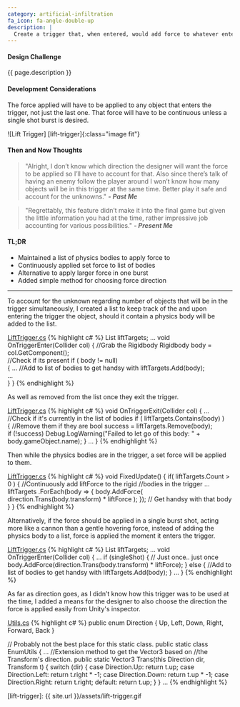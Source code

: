 ```yaml
---
category: artificial-infiltration
fa_icon: fa-angle-double-up
description: |
  Create a trigger that, when entered, would add force to whatever entered it. 
---
```


#### Design Challenge
{{ page.description }}
<!-- Create a trigger that, when entered, would add force to whatever entered it.  -->

#### Development Considerations
The force applied will have to be applied to any object that enters the trigger, not just the last one. That force will have to be continuous unless a single shot burst is desired. 

![Lift Trigger] [lift-trigger]{:class="image fit"}

<!--excerpt_end-->

#### Then and Now Thoughts

> "Alright, I don’t know which direction the designer will want the force to be applied so I’ll have to account for that. Also since there’s talk of having an enemy follow the player around I won’t know how many objects will be in this trigger at the same time. Better play it safe and account for the unknowns." 
**_- Past Me_**

> "Regrettably, this feature didn’t make it into the final game but given the little information you had at the time, rather impressive job accounting for various possibilities." 
**_- Present Me_**

#### TL;DR
- Maintained a list of physics bodies to apply force to
- Continuously applied set force to list of bodies
- Alternative to apply larger force in one burst 
- Added simple method for choosing force direction


---

To account for the unknown regarding number of objects that will be in the trigger simultaneously, I created a list to keep track of the and upon entering the trigger the object, should it contain a physics body will be added to the list.

[LiftTrigger.cs]
{% highlight c# %}
List<Rigidbody> liftTargets;
...
void OnTriggerEnter(Collider col)
{
    //Grab the Rigidbody
    Rigidbody body = col.GetComponent<Rigidbody>();             
    //Check if its present
    if ( body != null)                                       
    {
        ...
        //Add to list of bodies to get handsy with
        liftTargets.Add(body);                                  
        ...      
    }
}
{% endhighlight %}

As well as removed from the list once they exit the trigger.

[LiftTrigger.cs]
{% highlight c# %}
void OnTriggerExit(Collider col)
{
    ...
    //Check if it's currently in the list of bodies
    if ( liftTargets.Contains(body) )                       
    {
        //Remove them if they are
        bool success = liftTargets.Remove(body);            
        if (!success) 
            Debug.LogWarning("Failed to let go of this body: " + 
                    body.gameObject.name);
    }
    ...
}
{% endhighlight %}

Then while the physics bodies are in the trigger, a set force will be applied to them.

[LiftTrigger.cs]
{% highlight c# %}
void FixedUpdate()
{
    if( liftTargets.Count > 0 )
    {
        //Continuously add liftForce to the rigid
        //bodies in the trigger
        ...
        liftTargets
            .ForEach(body => {
            body.AddForce(
                direction.Trans(body.transform) * liftForce );
        }); // Get handsy with that body
    }
}
{% endhighlight %}

Alternatively, if the force should be applied in a single burst shot, acting more like a cannon than a gentle hovering force, instead of adding the physics body to a list, force is applied the moment it enters the trigger.

[LiftTrigger.cs]
{% highlight c# %}
List<Rigidbody> liftTargets;
...
void OnTriggerEnter(Collider col)
{
    ...
    if (singleShot)
    {
        // Just once.. just once 
        body.AddForce(direction.Trans(body.transform) * liftForce);
    }
    else
    {
        //Add to list of bodies to get handsy with
        liftTargets.Add(body);
    }
    ...
}
{% endhighlight %}

As far as direction goes, as I didn’t know how this trigger was to be used at the time, I added a means for the designer to also choose the direction the force is applied easily from Unity's inspector.

[Utils.cs]
{% highlight c# %}
public enum Direction { Up, Left, Down, Right, Forward, Back }

// Probably not the best place for this static class. 
public static class EnumUtils
{
    ...
    //Extension method to get the Vector3 based on 
    //the Transform's direction. 
    public static Vector3 Trans(this Direction dir, Transform t)
    {
        switch (dir)
        {
            case Direction.Up:
                return t.up;
            case Direction.Left:
                return t.right * -1;
            case Direction.Down:
                return t.up * -1;
            case Direction.Right:
                return t.right;
            default:
                return t.up;
        }
    }
    ...
{% endhighlight %}

[lift-trigger]:         {{ site.url }}/assets/lift-trigger.gif


[LiftTrigger.cs]:         https://github.com/Kpable/Artificial-Infiltration/blob/master/Scripts/Triggers/LiftTrigger.cs
[Utils.cs]:               https://github.com/Kpable/Artificial-Infiltration/blob/master/Scripts/Utils.cs
